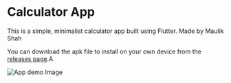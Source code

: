 # Calculator App

This is a simple, minimalist calculator app built using Flutter. Made by Maulik Shah

You can download the apk file to install on your own device from the [releases page](https://github.com/IAmMaulik/flutter_calculator/releases/tag/v1.0).A

<img src="https://i.ibb.co/TmGDLz1/screenshot.png"
     alt="App demo Image"
     />
     
